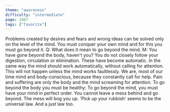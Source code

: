 ```yaml
---
theme: "awareness"
difficulty: "intermediate"
page: 2467
tags: ["favorite"]
---
```


Problems created by desires and fears and wrong ideas can be solved only on the level of the mind. You must conquer your own mind and for this you must go beyond it. Q: What does it mean to go beyond the mind. M: You have gone beyond the body, haven't you? You do not closely follow your digestion, circulation or elimination. These have become automatic. In the same way the mind should work automatically, without calling for attention. This will not happen unless the mind works faultlessly. We are, most of our time mind and body-conscious, because they constantly call for help. Pain and suffering are only the body and the mind screaming for attention. To go beyond the body you must be healthy: To go beyond the mind, you must have your mind in perfect order. You cannot leave a mess behind and go beyond. The mess will bog you up. 'Pick up your rubbish' seems to be the universal law. And a just law too.